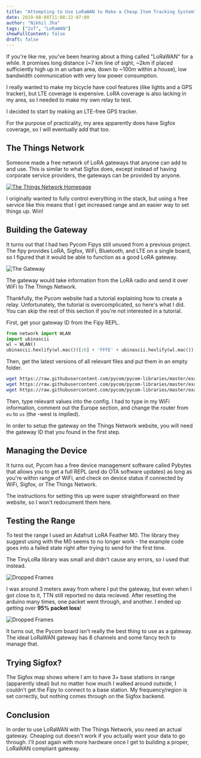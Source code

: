 ```yaml
---
title: "Attempting to Use LoRaWAN to Make a Cheap Item Tracking System"
date: 2019-08-08T11:08:22-07:00
author: "Nikhil Jha"
tags: ["IoT", "LoRaWAN"]
showFullContent: false
draft: false
---
```


If you're like me, you've been hearing about a thing called "LoRaWAN" for a while.
It promises long distance (~7 km line of sight, ~2km if placed sufficiently high up
in an urban area, down to ~100m within a house), low bandwidth communication with
very low power consumption.

I really wanted to make my bicycle have cool features (like lights and a GPS tracker),
but LTE coverage is expensive. LoRA coverage is also lacking in my area, so I needed to
make my own relay to test.

I decided to start by making an LTE-free GPS tracker.

For the purpose of practicality, my area apparently does have Sigfox coverage, so I will
eventually add that too.

## The Things Network

Someone made a free network of LoRA gateways that anyone can add to and use. This
is similar to what Sigfox does, except instead of having corporate service providers,
the gateways can be provided by anyone.

[![The Things Network Homepage](/images/lorawan/homepage.png)](https://www.thethingsnetwork.org/)

I originally wanted to fully control everything in the stack, but using a free service
like this means that I get increased range and an easier way to set things up. Win!

## Building the Gateway

It turns out that I had two Pycom Fipys still unused from a previous project. The fipy
provides LoRA, Sigfox, WiFi, Bluetooth, and LTE on a single board, so I figured that it
would be able to function as a good LoRA gateway.

![The Gateway](/images/lorawan/gateway_pic.jpeg)

The gateway would take information from the LoRA radio and send it over WiFi to The Things
Network.

Thankfully, the Pycom website had a tutorial explaining how to create a relay. 
Unfortunately, the tutorial is overcomplicated, so here's what I did. You can 
skip the rest of this section if you're not interested in a tutorial.

First, get your gateway ID from the Fipy REPL.

```python
from network import WLAN
import ubinascii
wl = WLAN()
ubinascii.hexlify(wl.mac())[:6] + 'FFFE' + ubinascii.hexlify(wl.mac())[6:]
```

Then, get the latest versions of all relevant files and put them in an empty folder.

```bash
wget https://raw.githubusercontent.com/pycom/pycom-libraries/master/examples/lorawan-nano-gateway/config.py
wget https://raw.githubusercontent.com/pycom/pycom-libraries/master/examples/lorawan-nano-gateway/main.py
wget https://raw.githubusercontent.com/pycom/pycom-libraries/master/examples/lorawan-nano-gateway/nanogateway.py
```

Then, type relevant values into the config. I had to type in my WiFi information, comment
out the Europe section, and change the router from `eu` to `us` (the -west is implied).

In order to setup the gateway on the Things Network website, you will need the gateway ID
that you found in the first step.

## Managing the Device

It turns out, Pycom has a free device management software called Pybytes that allows you
to get a full REPL (and do OTA software updates) as long as you're within range of WiFi, 
and check on device status if connected by WiFi, Sigfox, or The Things Network.

The instructions for setting this up were super straightforward on their website, so I
won't redocument them here.

## Testing the Range

To test the range I used an Adafruit LoRA Feather M0. The library they suggest using
with the M0 seems to no longer work - the example code goes into a failed state
right after trying to send for the first time.

The TinyLoRa library was small and didn't cause any errors, so I used that instead.

![Dropped Frames](/images/lorawan/transmitter_pic.jpeg)

I was around 3 meters away from where I put the gateway, but even when I got close
to it, TTN still reported no data recieved. After resetting the arduino many times,
one packet went through, and another. I ended up getting over **95% packet loss**!

![Dropped Frames](/images/lorawan/framedrops.png)

It turns out, the Pycom board isn't really the best thing to use as a gateway. The
ideal LoRaWAN gateway has 8 channels and some fancy tech to manage that.

## Trying Sigfox?

The Sigfox map shows where I am to have 3+ base stations in range (apparently ideal)
but no matter how much I walked around outside, I couldn't get the Fipy to connect
to a base station. My frequency/region is set correctly, but nothing comes through
on the Sigfox backend.

## Conclusion

In order to use LoRaWAN with The Things Network, you need an actual gateway. Cheaping
out doesn't work if you actually want your data to go through. I'll post again with
more hardware once I get to building a proper, LoRaWAN compliant gateway.


